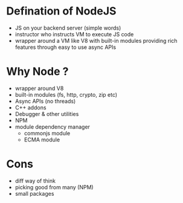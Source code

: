 # Defination of NodeJS

- JS on your backend server (simple words)
- instructor who instructs VM to execute JS code
- wrapper around a VM like V8 with built-in modules providing rich features through easy to use async APIs

# Why Node ? 

- wrapper around V8
- built-in modules (fs, http, crypto, zip etc)
- Async APIs (no threads)
- C++ addons
- Debugger & other utilities
- NPM
- module dependency manager
    - commonjs module
    - ECMA module 

# Cons

- diff way of think
- picking good from many (NPM)
- small packages

